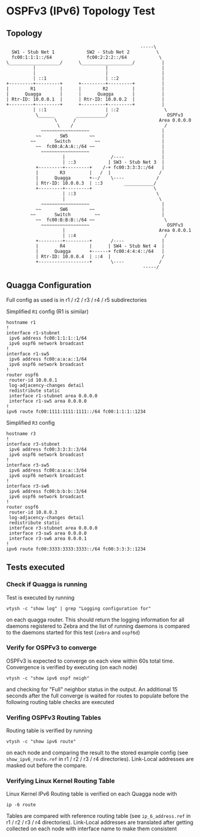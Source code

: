 # OSPFv3 (IPv6) Topology Test

## Topology
	                                                  -----\
	  SW1 - Stub Net 1            SW2 - Stub Net 2          \
	  fc00:1:1:1::/64             fc00:2:2:2::/64            \
	\___________________/      \___________________/          |
	          |                          |                    |
	          |                          |                    |
	          | ::1                      | ::2                |
	+---------+---------+      +---------+---------+          |
	|        R1         |      |        R2         |          |
	|      Quagga       |      |      Quagga       |          |
	| Rtr-ID: 10.0.0.1  |      | Rtr-ID: 10.0.0.2  |          |
	+---------+---------+      +---------+---------+          |
	          | ::1                      | ::2                 \
	           \______        ___________/                      OSPFv3
	                  \      /                               Area 0.0.0.0
	                   \    /                                  /
	             ~~~~~~~~~~~~~~~~~~                           |
	           ~~       SW5        ~~                         |
	         ~~       Switch         ~~                       |
	           ~~  fc00:A:A:A::/64 ~~                         |
	             ~~~~~~~~~~~~~~~~~~                           |
	                     |                 /----              |
	                     | ::3            | SW3 - Stub Net 3  | 
	           +---------+---------+    /-+ fc00:3:3:3::/64   |
	           |        R3         |   /  |                  /
	           |      Quagga       +--/    \----            /
	           | Rtr-ID: 10.0.0.3  | ::3        ___________/
	           +---------+---------+                       \
	                     | ::3                              \
	                     |                                   \
	             ~~~~~~~~~~~~~~~~~~                           |
	           ~~       SW6        ~~                         |
	         ~~       Switch         ~~                       |
	           ~~  fc00:B:B:B::/64 ~~                          \
	             ~~~~~~~~~~~~~~~~~~                             OSPFv3
	                     |                                   Area 0.0.0.1
	                     | ::4                                 /
	           +---------+---------+       /----              |
	           |        R4         |      | SW4 - Stub Net 4  |
	           |      Quagga       +------+ fc00:4:4:4::/64   |
	           | Rtr-ID: 10.0.0.4  | ::4  |                   /
	           +-------------------+       \----             /
	                                                   -----/

## Quagga Configuration

Full config as used is in r1 / r2 / r3 / r4 / r5 subdirectories

Simplified `R1` config (R1 is similar)

	hostname r1
	!
	interface r1-stubnet
	 ipv6 address fc00:1:1:1::1/64
	 ipv6 ospf6 network broadcast
	!
	interface r1-sw5
	 ipv6 address fc00:a:a:a::1/64
	 ipv6 ospf6 network broadcast
	!
	router ospf6
	 router-id 10.0.0.1
	 log-adjacency-changes detail
	 redistribute static
	 interface r1-stubnet area 0.0.0.0
	 interface r1-sw5 area 0.0.0.0
	!
	ipv6 route fc00:1111:1111:1111::/64 fc00:1:1:1::1234

Simplified `R3` config

	hostname r3
	!
	interface r3-stubnet
	 ipv6 address fc00:3:3:3::3/64
	 ipv6 ospf6 network broadcast
	!
	interface r3-sw5
	 ipv6 address fc00:a:a:a::3/64
	 ipv6 ospf6 network broadcast
	!
	interface r3-sw6
	 ipv6 address fc00:b:b:b::3/64
	 ipv6 ospf6 network broadcast
	!
	router ospf6
	 router-id 10.0.0.3
	 log-adjacency-changes detail
	 redistribute static
	 interface r3-stubnet area 0.0.0.0
	 interface r3-sw5 area 0.0.0.0
	 interface r3-sw6 area 0.0.0.1
	!
	ipv6 route fc00:3333:3333:3333::/64 fc00:3:3:3::1234

## Tests executed

### Check if Quagga is running

Test is executed by running 

	vtysh -c "show log" | grep "Logging configuration for"
	
on each quagga router. This should return the logging information for all daemons registered
to Zebra and the list of running daemons is compared to the daemons started for this test (`zebra` and `ospf6d`)

### Verify for OSPFv3 to converge

OSPFv3 is expected to converge on each view within 60s total time. Convergence is verified by executing (on each node)

	vtysh -c "show ipv6 ospf neigh"

and checking for "Full" neighbor status in the output. An additional 15 seconds after the full converge is waited for routes to populate before the following routing table checks are executed

### Verifing OSPFv3 Routing Tables

Routing table is verified by running 

	vtysh -c "show ipv6 route"

on each node and comparing the result to the stored example config (see `show_ipv6_route.ref` in r1 / r2 / r3 / r4 directories). Link-Local addresses are masked out before the compare.

### Verifying Linux Kernel Routing Table

Linux Kernel IPv6 Routing table is verified on each Quagga node with

	ip -6 route

Tables are compared with reference routing table (see `ip_6_address.ref` in r1 / r2 / r3 / r4 directories). Link-Local addresses are translated after getting collected on each node with interface name to make them consistent
